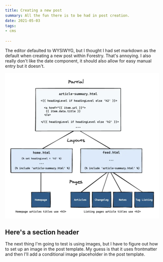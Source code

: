 ```yaml
---
title: Creating a new post
summary: All the fun there is to be had in post creation.
date: 2021-05-03
tags:
- cms

---
```

The editor defaulted to WYSIWYG, but I thought I had set markdown as the default when creating a new post within Forestry. That's annoying. I also really don't like the date component, it should also allow for easy manual entry but it doesn't.

![A diagram showing how something works.](/uploads/diagram.png)

## Here's a section header

The next thing I'm going to test is using images, but I have to figure out how to set up an image in the post template. My guess is that it uses frontmatter and then I'll add a conditional image placeholder in the post template.
